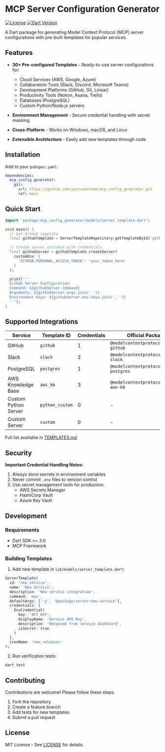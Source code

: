 # MCP Server Configuration Generator

[![License](https://img.shields.io/badge/license-MIT-blue.svg)](LICENSE)
[![Dart Version](https://img.shields.io/badge/dart-3.0%2B-blue)](https://dart.dev/)

A Dart package for generating Model Context Protocol (MCP) server configurations with pre-built templates for popular services.

## Features

- **30+ Pre-configured Templates** - Ready-to-use server configurations for:

  - Cloud Services (AWS, Google, Azure)
  - Collaboration Tools (Slack, Discord, Microsoft Teams)
  - Development Platforms (GitHub, Git, Linear)
  - Productivity Tools (Notion, Asana, Trello)
  - Databases (PostgreSQL)
  - Custom Python/Node.js servers

- **Environment Management** - Secure credential handling with secret masking
- **Cross-Platform** - Works on Windows, macOS, and Linux
- **Extensible Architecture** - Easily add new templates through code

## Installation

Add to your `pubspec.yaml`:

```yaml
dependencies:
  mcp_config_generator:
    git:
      url: https://github.com/yourusername/mcp_config_generator.git
      ref: main
```

## Quick Start

```dart
import 'package:mcp_config_generator/models/server_template.dart';

void main() {
  // Get GitHub template
  final githubTemplate = ServerTemplateRepository.getTemplateById('github');

  // Create server instance with credentials
  final githubServer = githubTemplate.createServer(
    customEnv: {
      'GITHUB_PERSONAL_ACCESS_TOKEN': 'your_token_here'
    }
  );

  print('''
  GitHub Server Configuration:
  Command: ${githubServer.command}
  Arguments: ${githubServer.args.join(' ')}
  Environment Keys: ${githubServer.env.keys.join(', ')}
  ''');
}
```

## Supported Integrations

| Service              | Template ID     | Credentials | Official Package                        |
| -------------------- | --------------- | ----------- | --------------------------------------- |
| GitHub               | `github`        | 1           | `@modelcontextprotocol/server-github`   |
| Slack                | `slack`         | 2           | `@modelcontextprotocol/server-slack`    |
| PostgreSQL           | `postgres`      | 1           | `@modelcontextprotocol/server-postgres` |
| AWS Knowledge Base   | `aws_kb`        | 3           | `@modelcontextprotocol/server-aws-kb`   |
| Custom Python Server | `python_custom` | 0           | -                                       |
| Custom Server        | `custom`        | 0           | -                                       |

Full list available in [TEMPLATES.md](TEMPLATES.md)

## Security

**Important Credential Handling Notes:**

1. Always store secrets in environment variables
2. Never commit `.env` files to version control
3. Use secret management tools for production:
   - AWS Secrets Manager
   - HashiCorp Vault
   - Azure Key Vault

## Development

### Requirements

- Dart SDK >= 3.0
- MCP Framework

### Building Templates

1. Add new template in `lib/models/server_template.dart`:

```dart
ServerTemplate(
  id: 'new_service',
  name: 'New Service',
  description: 'New service integration',
  command: 'npx',
  defaultArgs: ['-y', '@package/server-new-service'],
  credentials: [
    EnvCredential(
      key: 'API_KEY',
      displayName: 'Service API Key',
      description: 'Obtained from service dashboard',
      isSecret: true
    )
  ],
  iconName: 'new_releases'
);
```

2. Run verification tests:

```bash
dart test
```

## Contributing

Contributions are welcome! Please follow these steps:

1. Fork the repository
2. Create a feature branch
3. Add tests for new templates
4. Submit a pull request

## License

MIT License - See [LICENSE](LICENSE) for details.
